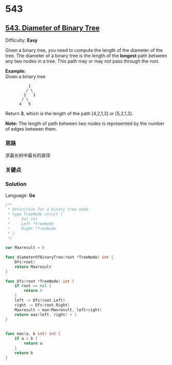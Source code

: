# 543

## [543\. Diameter of Binary Tree](https://leetcode.com/problems/diameter-of-binary-tree/)

Difficulty: **Easy**


Given a binary tree, you need to compute the length of the diameter of the tree. The diameter of a binary tree is the length of the **longest** path between any two nodes in a tree. This path may or may not pass through the root.

**Example:**  
Given a binary tree  

```
          1
         / \
        2   3
       / \     
      4   5    
```

Return **3**, which is the length of the path [4,2,1,3] or [5,2,1,3].

**Note:** The length of path between two nodes is represented by the number of edges between them.


### 思路
求最长树中最长的直径
### 关键点
### Solution

Language: **Go**

```go
/**
 * Definition for a binary tree node.
 * type TreeNode struct {
 *     Val int
 *     Left *TreeNode
 *     Right *TreeNode
 * }
 */
​
var Maxresult = 0
​
func diameterOfBinaryTree(root *TreeNode) int {
    Dfs(root)
    return Maxresult
}
​
func Dfs(root *TreeNode) int {
    if root == nil {
        return 0
    }
    left := Dfs(root.Left)
    right := Dfs(root.Right)
    Maxresult = max(Maxresult, left+right)
    return max(left, right) + 1
}
​
​
func max(a, b int) int {
    if a > b {
        return a
    }
    return b
}
​
```